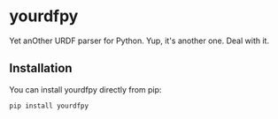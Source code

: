 # yourdfpy

Yet anOther URDF parser for Python. Yup, it's another one. Deal with it.

## Installation

You can install yourdfpy directly from pip:
```
pip install yourdfpy
```

<!--
## But why?!?

Insert RANT here
-->

<!--
How to deploy

git tag v<semver>
python setup.py bdist_wheel
twine upload -r testpypi dist/*

python -m pip install --index-url https://test.pypi.org/simple/ --extra-index-url https://pypi.org/simple yourdfpy==v<semver>

twine upload 
-->

